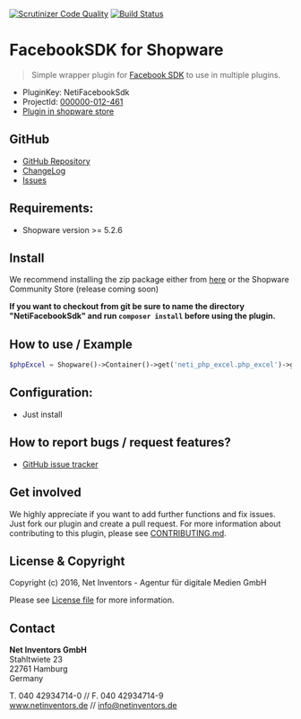 [![Scrutinizer Code Quality](https://scrutinizer-ci.com/g/NetInventors/sw.ext.neti_facebook_sdk/badges/quality-score.png?b=master)](https://scrutinizer-ci.com/g/NetInventors/sw.ext.neti_facebook_sdk/?branch=master)
[![Build Status](https://scrutinizer-ci.com/g/NetInventors/sw.ext.neti_php_excel/badges/build.png?b=master)](https://scrutinizer-ci.com/g/NetInventors/sw.ext.neti_php_excel/build-status/master)

# FacebookSDK for Shopware
> Simple wrapper plugin for [Facebook SDK](https://developers.facebook.com/docs/reference/php/) to use in multiple plugins.

* PluginKey: NetiFacebookSdk
* ProjectId: [000000-012-461](https://redmine.netinventors.de/projects/000000-012-461/)
* [Plugin in shopware store](http://store.shopware.com/detail/index/sArticle/163296)

## GitHub
* [GitHub Repository](https://github.com/NetInventors/sw.ext.neti_facebook_sdk/) 
* [ChangeLog](https://github.com/NetInventors/sw.ext.neti_facebook_sdk/commits)
* [Issues](https://github.com/NetInventors/sw.ext.neti_facebook_sdk/issues)

## Requirements:
* Shopware version >= 5.2.6

## Install 
We recommend installing the zip package either from [here](https://github.com/NetInventors/sw.ext.neti_facebook_sdk/releases/latest) or the Shopware Community Store (release coming soon)

**If you want to checkout from git be sure to name the directory "NetiFacebookSdk" and run `composer install` before using the plugin.**

## How to use / Example
```php
$phpExcel = Shopware()->Container()->get('neti_php_excel.php_excel')->getPhpExcel();
```

## Configuration:
* Just install

## How to report bugs / request features?
* [GitHub issue tracker](https://github.com/NetInventors/sw.ext.neti_facebook_sdk/issues)

## Get involved 
We highly appreciate if you want to add further functions and fix issues. Just fork our plugin and create a pull request.
For more information about contributing to this plugin, please see [CONTRIBUTING.md](CONTRIBUTING.md).

## License & Copyright
Copyright (c) 2016, Net Inventors - Agentur für digitale Medien GmbH

Please see [License file](LICENSE) for more information.

## Contact
**Net Inventors GmbH**  
Stahltwiete 23  
22761 Hamburg  
Germany  

T. 040 42934714-0 // F. 040 42934714-9  
www.netinventors.de // info@netinventors.de 